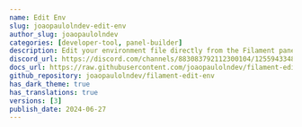 ```yaml
---
name: Edit Env
slug: joaopaulolndev-edit-env
author_slug: joaopaulolndev
categories: [developer-tool, panel-builder]
description: Edit your environment file directly from the Filament panel.
discord_url: https://discord.com/channels/883083792112300104/1255943348397805680
docs_url: https://raw.githubusercontent.com/joaopaulolndev/filament-edit-env/main/README.md
github_repository: joaopaulolndev/filament-edit-env
has_dark_theme: true
has_translations: true
versions: [3]
publish_date: 2024-06-27
---
```

